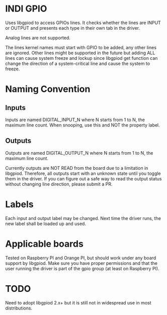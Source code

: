 # INDI GPIO

Uses libgpiod to access GPIOs lines. It checks whether the lines are INPUT or OUTPUT and presents each type in their own tab in the driver.

Analog lines are not supported.

The lines kernel names must start with GPIO to be added, any other lines are ignored. Other lines might be supported in the future but adding ALL lines can cause system freeze and lockup since libgpiod get function can change the direction of a system-critical line and cause the system to freeze.

# Naming Convention

## Inputs

Inputs are named DIGITAL_INPUT_N where N starts from 1 to N, the maximum line count. When snooping, use this and NOT the property label.

## Outputs

Outputs are named DIGITAL_OUTPUT_N where N starts from 1 to N, the maximum line count.

Currently outputs are NOT READ from the board due to a limitation in libgpiod. Therefore, all outputs start with an unknown state until you toggle them in the driver. If you can figure out a safe way to read the output status without changing line direction, please submit a PR.

# Labels

Each input and output label may be changed. Next time the driver runs, the new label shall be loaded up and used.

# Applicable boards

Tested on Raspberry PI and Orange PI, but should work under any board support by libgpiod. Make sure you have proper permissions and that the user running the driver is part of the gpio group (at least on Raspberry PI).

# TODO

Need to adopt libgpiod 2.x+ but it is still not in widespread use in most distributions.
